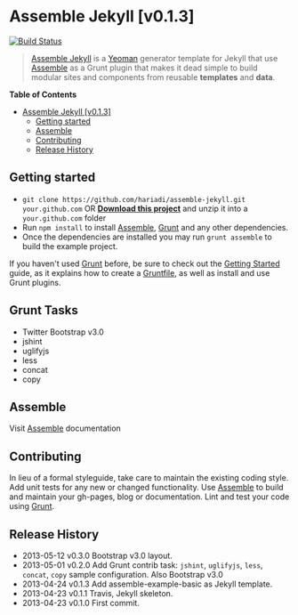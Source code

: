 # Assemble Jekyll [v0.1.3]
[![Build Status](https://travis-ci.org/hariadi/assemble-jekyll.png?branch=dev)](https://travis-ci.org/hariadi/assemble-jekyll)

> [Assemble Jekyll][assemble-jekyll] is a [Yeoman][yeoman] generator template for Jekyll that use [Assemble][assemble] as a Grunt plugin that makes it dead simple to build modular sites and components from reusable **templates** and **data**.


**Table of Contents**

- [Assemble Jekyll [v0.1.3]](#assemble-jekyll-v013)
	- [Getting started](#getting-started)
	- [Assemble](#the-assemble-task)
	- [Contributing](#contributing)
	- [Release History](#release-history)

## Getting started
* `git clone https://github.com/hariadi/assemble-jekyll.git your.github.com` OR **[Download this project][download]** and unzip it into a `your.github.com` folder
* Run `npm install` to install [Assemble][assemble], [Grunt](http://gruntjs.com/) and any other dependencies.
* Once the dependencies are installed you may run `grunt assemble` to build the example project.

If you haven't used [Grunt](http://gruntjs.com/) before, be sure to check out the [Getting Started](http://gruntjs.com/getting-started) guide, as it explains how to create a [Gruntfile][gruntfile], as well as install and use Grunt plugins.

## Grunt Tasks
- Twitter Bootstrap v3.0
- jshint
- uglifyjs
- less
- concat
- copy


## Assemble
Visit [Assemble][assemble] documentation


## Contributing
In lieu of a formal styleguide, take care to maintain the existing coding style. Add unit tests for any new or changed functionality. Use [Assemble][assemble] to build and maintain your gh-pages, blog or documentation. Lint and test your code using [Grunt](http://gruntjs.com/).


## Release History
* 2013-05-12    v0.3.0    Bootstrap v3.0 layout.
* 2013-05-01    v0.2.0    Add Grunt contrib task: `jshint`, `uglifyjs`, `less`, `concat`, `copy` sample configuration. Also Bootstrap v3.0
* 2013-04-24    v0.1.3    Add assemble-example-basic as Jekyll template.
* 2013-04-23    v0.1.1    Travis, Jekyll skeleton.
* 2013-04-23    v0.1.0    First commit.

[yeoman]: http://yeoman.io/
[download]: https://github.com/hariadi/assemble-jekyll/archive/master.zip
[assemble]: https://github.com/assemble/assemble/
[assemble-examples]: https://github.com/assemble/assemble-examples
[assemble-jekyll]: https://github.com/hariadi/assemble-jekyll
[gruntfile]: http://gruntjs.com/sample-gruntfile

